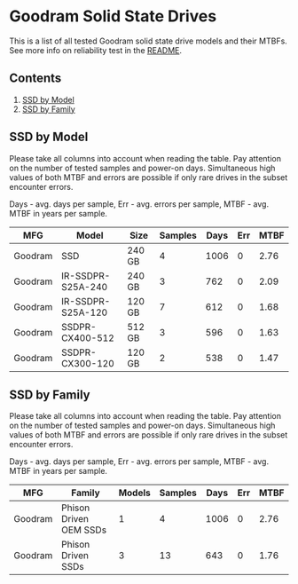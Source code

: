 Goodram Solid State Drives
==========================

This is a list of all tested Goodram solid state drive models and their MTBFs. See
more info on reliability test in the [README](https://github.com/linuxhw/EnterpriseDrive).

Contents
--------

1. [ SSD by Model  ](#ssd-by-model)
2. [ SSD by Family ](#ssd-by-family)

SSD by Model
------------

Please take all columns into account when reading the table. Pay attention on the
number of tested samples and power-on days. Simultaneous high values of both MTBF
and errors are possible if only rare drives in the subset encounter errors.

Days - avg. days per sample,
Err  - avg. errors per sample,
MTBF - avg. MTBF in years per sample.

| MFG       | Model              | Size   | Samples | Days  | Err   | MTBF |
|-----------|--------------------|--------|---------|-------|-------|------|
| Goodram   | SSD                | 240 GB | 4       | 1006  | 0     | 2.76   |
| Goodram   | IR-SSDPR-S25A-240  | 240 GB | 3       | 762   | 0     | 2.09   |
| Goodram   | IR-SSDPR-S25A-120  | 120 GB | 7       | 612   | 0     | 1.68   |
| Goodram   | SSDPR-CX400-512    | 512 GB | 3       | 596   | 0     | 1.63   |
| Goodram   | SSDPR-CX300-120    | 120 GB | 2       | 538   | 0     | 1.47   |

SSD by Family
-------------

Please take all columns into account when reading the table. Pay attention on the
number of tested samples and power-on days. Simultaneous high values of both MTBF
and errors are possible if only rare drives in the subset encounter errors.

Days - avg. days per sample,
Err  - avg. errors per sample,
MTBF - avg. MTBF in years per sample.

| MFG       | Family                 | Models | Samples | Days  | Err   | MTBF |
|-----------|------------------------|--------|---------|-------|-------|------|
| Goodram   | Phison Driven OEM SSDs | 1      | 4       | 1006  | 0     | 2.76   |
| Goodram   | Phison Driven SSDs     | 3      | 13      | 643   | 0     | 1.76   |
